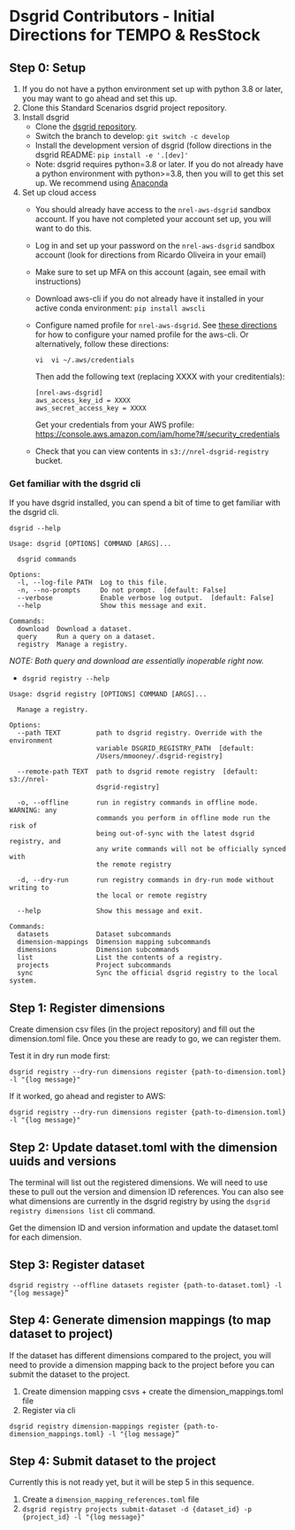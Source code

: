# Dsgrid Contributors - Initial Directions for TEMPO & ResStock

## Step 0: Setup
1. If you do not have a python environment set up with python 3.8 or later, you may want to go ahead and set this up. 
2. Clone this Standard Scenarios dsgrid project repository.
3. Install dsgrid
    - Clone the [dsgrid repository](https://github.com/dsgrid/dsgrid).
    - Switch the branch to develop: `git switch -c develop`
    - Install the development version of dsgrid (follow directions in the dsgrid README: `pip install -e '.[dev]'`
    - Note: dsgrid requires python=3.8 or later. If you do not already have a python environment with python>=3.8, then you will to get this set up. We recommend using [Anaconda](https://conda.io/projects/conda/en/latest/user-guide/tasks/manage-environments.html)
4. Set up cloud access
    - You should already have access to the `nrel-aws-dsgrid` sandbox account. If you have not completed your account set up, you will want to do this. 
    - Log in and set up your password on the `nrel-aws-dsgrid` sandbox account (look for directions from Ricardo Oliveira in your email)
    - Make sure to set up MFA on this account (again, see email with instructions)
    - Download aws-cli if you do not already have it installed in your active conda environment: `pip install awscli`
    - Configure named profile for `nrel-aws-dsgrid`. See [these directions](https://docs.aws.amazon.com/cli/latest/userguide/cli-configure-profiles.html) for how to configure your named profile for the aws-cli. Or alternatively, follow these directions:
        ```
        vi  vi ~/.aws/credentials
        ```
        Then add the following text (replacing XXXX with your creditentials):
        ```
        [nrel-aws-dsgrid]
        aws_access_key_id = XXXX
        aws_secret_access_key = XXXX
        ````
        Get your credentials from your AWS profile: https://console.aws.amazon.com/iam/home?#/security_credentials
        
    - Check that you can view contents in `s3://nrel-dsgrid-registry` bucket.

### Get familiar with the dsgrid cli
If you have dsgrid installed, you can spend a bit of time to get familiar with the dsgrid cli.

```dsgrid --help```

```
Usage: dsgrid [OPTIONS] COMMAND [ARGS]...

  dsgrid commands

Options:
  -l, --log-file PATH  Log to this file.
  -n, --no-prompts     Do not prompt.  [default: False]
  --verbose            Enable verbose log output.  [default: False]
  --help               Show this message and exit.

Commands:
  download  Download a dataset.
  query     Run a query on a dataset.
  registry  Manage a registry.
 ```

_NOTE: Both query and download are essentially inoperable right now._

- `dsgrid registry --help`
```
Usage: dsgrid registry [OPTIONS] COMMAND [ARGS]...

  Manage a registry.

Options:
  --path TEXT         path to dsgrid registry. Override with the environment
                      variable DSGRID_REGISTRY_PATH  [default:
                      /Users/mmooney/.dsgrid-registry]

  --remote-path TEXT  path to dsgrid remote registry  [default: s3://nrel-
                      dsgrid-registry]

  -o, --offline       run in registry commands in offline mode. WARNING: any
                      commands you perform in offline mode run the risk of
                      being out-of-sync with the latest dsgrid registry, and
                      any write commands will not be officially synced with
                      the remote registry

  -d, --dry-run       run registry commands in dry-run mode without writing to
                      the local or remote registry

  --help              Show this message and exit.

Commands:
  datasets            Dataset subcommands
  dimension-mappings  Dimension mapping subcommands
  dimensions          Dimension subcommands
  list                List the contents of a registry.
  projects            Project subcommands
  sync                Sync the official dsgrid registry to the local system.
```


## Step 1: Register dimensions
Create dimension csv files (in the project repository) and fill out the dimension.toml file. Once you these are ready to go, we can register them.

Test it in dry run mode first:
```
dsgrid registry --dry-run dimensions register {path-to-dimension.toml} -l "{log message}"
```

If it worked, go ahead and register to AWS:
```
dsgrid registry --dry-run dimensions register {path-to-dimension.toml} -l "{log message}"
```

## Step 2: Update dataset.toml with the dimension uuids and versions
The terminal will list out the registered dimensions. We will need to use these to pull out the version and dimension ID references. You can also see what dimensions are currently in the dsgrid registry by using the `dsgrid registry dimensions list` cli command.

Get the dimension ID and version information and update the dataset.toml for each dimension.

## Step 3: Register dataset

```
dsgrid registry --offline datasets register {path-to-dataset.toml} -l "{log message}”
```


## Step 4: Generate dimension mappings (to map dataset to project)
If the dataset has different dimensions compared to the project, you will need to provide a dimension mapping back to the project before you can submit the dataset to the project. 

1. Create dimension mapping csvs + create the dimension_mappings.toml file
2. Register via cli

```
dsgrid registry dimension-mappings register {path-to-dimension_mappings.toml} -l "{log message}”
```

## Step 4: Submit dataset to the project
Currently this is not ready yet, but it will be step 5 in this sequence.

1. Create a `dimension_mapping_references.toml` file
2. `dsgrid registry projects submit-dataset -d {dataset_id} -p {project_id} -l "{log message}"`
